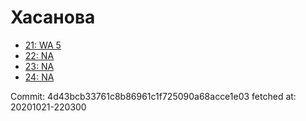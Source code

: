 # Хасанова
- [21: WA 5](21.md)
- [22: NA](22.md)
- [23: NA](23.md)
- [24: NA](24.md)

Commit: 4d43bcb33761c8b86961c1f725090a68acce1e03
 fetched at: 20201021-220300

